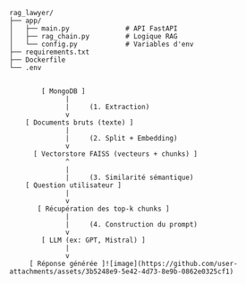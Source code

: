  	rag_lawyer/
	├── app/
	│   ├── main.py              # API FastAPI
	│   ├── rag_chain.py         # Logique RAG
	│   └── config.py            # Variables d'env
	├── requirements.txt
	├── Dockerfile
	└── .env


     		[ MongoDB ]
	              |
	              |     (1. Extraction)
	              v
	    [ Documents bruts (texte) ]
	              |
	              |     (2. Split + Embedding)
	              v
	      [ Vectorstore FAISS (vecteurs + chunks) ]
	              ^
	              |
	              |     (3. Similarité sémantique)
	    [ Question utilisateur ]
	              |
	              v
	       [ Récupération des top-k chunks ]
	              |
	              |     (4. Construction du prompt)
	              v
	        [ LLM (ex: GPT, Mistral) ]
	              |
	              v
         [ Réponse générée ]![image](https://github.com/user-attachments/assets/3b5248e9-5e42-4d73-8e9b-0862e0325cf1)
